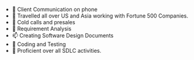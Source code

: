 - 👋 Client Communication on phone
- 👀 Travelled all over US and Asia working with Fortune 500 Companies.
- 🌱 Cold calls and presales
- 💞️ Requirement Analysis
- 📫 Creating Software Design Documents
- 👋 Coding and Testing
- 👀 Proficient over all SDLC activities.

<!---
pruhawaii/pruhawaii is a ✨ special ✨ repository because its `README.md` (this file) appears on your GitHub profile.
You can click the Preview link to take a look at your changes.
--->
